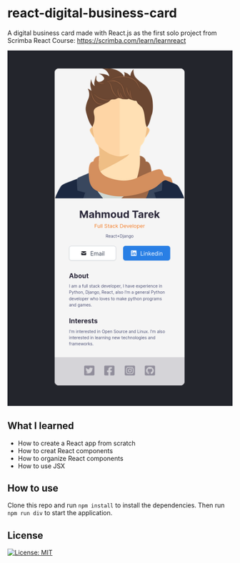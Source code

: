 # react-digital-business-card
A digital business card made with React.js as the first solo project from Scrimba React Course: https://scrimba.com/learn/learnreact

<p align="center">
  <img src="Digital-Business-Card.png">
</p>

## What I learned
- How to create a React app from scratch
- How to creat React components
- How to organize React components
- How to use JSX

## How to use
Clone this repo and run `npm install` to install the dependencies. Then run `npm run div` to start the application.

## License
 [![License: MIT](https://img.shields.io/badge/License-MIT-yellow.svg)](https://opensource.org/licenses/MIT)
